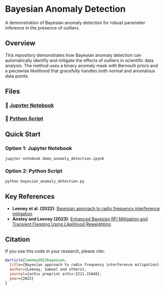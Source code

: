 # Bayesian Anomaly Detection

A demonstration of Bayesian anomaly detection for robust parameter inference in the presence of outliers.

## Overview

This repository demonstrates how Bayesian anomaly detection can automatically identify and mitigate the effects of outliers in scientific data analysis. The method uses a binary anomaly mask with Bernoulli priors and a piecewise likelihood that gracefully handles both normal and anomalous data points.

## Files

### 📓 [Jupyter Notebook](demo_anomaly_detection.ipynb)

### 🐍 [Python Script](bayesian_anomaly_detection.py)

## Quick Start

### Option 1: Jupyter Notebook
```bash
jupyter notebook demo_anomaly_detection.ipynb
```

### Option 2: Python Script
```bash
python bayesian_anomaly_detection.py
```

## Key References

- **Leeney et al. (2022)**: [Bayesian approach to radio frequency interference mitigation](https://arxiv.org/abs/2211.15448)
- **Anstey and Leeney (2023)**: [Enhanced Bayesian RFI Mitigation and Transient Flagging Using Likelihood Reweighting](https://arxiv.org/abs/2310.02146)
## Citation

If you use this code in your research, please cite:

```bibtex
@article{leeney2022bayesian,
  title={Bayesian approach to radio frequency interference mitigation},
  author={Leeney, Samuel and others},
  journal={arXiv preprint arXiv:2211.15448},
  year={2022}
}
```
